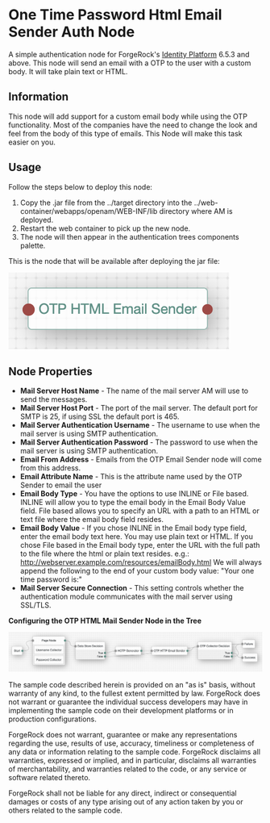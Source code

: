 <!--
 * The contents of this file are subject to the terms of the Common Development and
 * Distribution License (the License). You may not use this file except in compliance with the
 * License.
 *
 * You can obtain a copy of the License at legal/CDDLv1.0.txt. See the License for the
 * specific language governing permission and limitations under the License.
 *
 * When distributing Covered Software, include this CDDL Header Notice in each file and include
 * the License file at legal/CDDLv1.0.txt. If applicable, add the following below the CDDL
 * Header, with the fields enclosed by brackets [] replaced by your own identifying
 * information: "Portions copyright [year] [name of copyright owner]".
 *
 * Copyright 2020 ForgeRock AS.
-->
# One Time Password Html Email Sender Auth Node

A simple authentication node for ForgeRock's [Identity Platform][forgerock_platform] 6.5.3 and above. This node will send an email with a OTP to the user with a custom body. It will take plain text or HTML.

## Information

This node will add support for a custom email body while using the OTP functionality. Most of the companies have the need to change the look and feel from the body of this type of emails. This Node will make this task easier on you.

## Usage
Follow the steps below to deploy this node:

1) Copy the .jar file from the ../target directory into the ../web-container/webapps/openam/WEB-INF/lib directory where AM is deployed.  
2) Restart the web container to pick up the new node.  
3) The node will then appear in the authentication trees components palette.

This is the node that will be available after deploying the jar file:

![ScreenShot](./node.png)


## Node Properties

* **Mail Server Host Name** - The name of the mail server AM will use to send the messages.
* **Mail Server Host Port** - The port of the mail server. The default port for SMTP is 25, if using SSL the default port is 465.
* **Mail Server Authentication Username** - The username to use when the mail server is using SMTP authentication.
* **Mail Server Authentication Password** - The password to use when the mail server is using SMTP authentication.
* **Email From Address** - Emails from the OTP Email Sender node will come from this address.
* **Email Attribute Name** - This is the attribute name used by the OTP Sender to email the user
* **Email Body Type** - You have the options to use INLINE or File based. INLINE will allow you to type the email body in the Email Body Value field.
                        File based allows you to specify an URL with a path to an HTML or text file where the email body field resides.
* **Email Body Value** - If you chose INLINE in the Email body type field, enter the email body text here. You may use plain text or HTML.
                         If you chose File based in the Email body type, enter the URL with the full path to the file where the html or plain text resides.
                         e.g.: http://webserver.example.com/resources/emailBody.html
                         We will always append the following to the end of your custom body value: "Your one time password is:"
* **Mail Server Secure Connection** - This setting controls whether the authentication module communicates with the mail server using SSL/TLS.



**Configuring the OTP HTML Mail Sender Node in the Tree**

![ScreenShot](./tree.png)

        
The sample code described herein is provided on an "as is" basis, without warranty of any kind, to the fullest extent permitted by law. ForgeRock does not warrant or guarantee the individual success developers may have in implementing the sample code on their development platforms or in production configurations.

ForgeRock does not warrant, guarantee or make any representations regarding the use, results of use, accuracy, timeliness or completeness of any data or information relating to the sample code. ForgeRock disclaims all warranties, expressed or implied, and in particular, disclaims all warranties of merchantability, and warranties related to the code, or any service or software related thereto.

ForgeRock shall not be liable for any direct, indirect or consequential damages or costs of any type arising out of any action taken by you or others related to the sample code.

[forgerock_platform]: https://www.forgerock.com/platform/  
